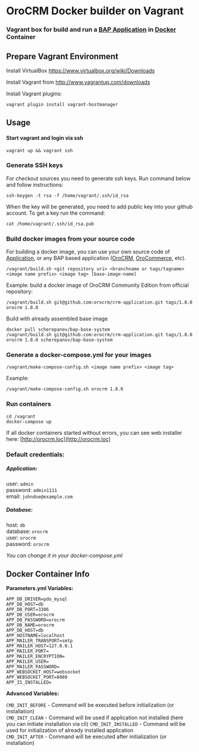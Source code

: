 # OroCRM Docker builder on Vagrant 

### Vagrant box for build and run a [BAP Application](http://www.orocrm.com/oro-platform) in [Docker](https://www.docker.com/) Container

## Prepare Vagrant Environment

Install VirtualBox https://www.virtualbox.org/wiki/Downloads

Install Vagrant from http://www.vagrantup.com/downloads

Install Vagrant plugins:

    vagrant plugin install vagrant-hostmanager

## Usage

#### Start vagrant and login via ssh

    vagrant up && vagrant ssh
    
### Generate SSH keys

For checkout sources you need to generate ssh keys. Run command below and follow instructions:

    ssh-keygen -t rsa -f /home/vagrant/.ssh/id_rsa
    
When the key will be generated, you need to add public key into your github account. To get a key run the command:

    cat /home/vagrant/.ssh/id_rsa.pub

### Build docker images from your source code
    
For building a docker image, you can use your own source code of [Application](https://github.com/orocrm/platform-application), or any BAP based application ([OroCRM](https://github.com/orocrm/crm-application), [OroCommerce](https://github.com/orocommerce/orocommerce-application), etc).

    /vagrant/build.sh <git repository uri> <branchname or tags/tagname> <image name prefix> <image tag> [base-image-name]

Example: build a docker image of OroCRM Community Edition from official repository:

    /vagrant/build.sh git@github.com:orocrm/crm-application.git tags/1.8.0 orocrm 1.8.0
    
Build with already assembled base image
    
    docker pull scherepanov/bap-base-system
    /vagrant/build.sh git@github.com:orocrm/crm-application.git tags/1.8.0 orocrm 1.8.0 scherepanov/bap-base-system

### Generate a docker-compose.yml for your images

    /vagrant/make-compose-config.sh <image name prefix> <image tag>

Example:

    /vagrant/make-compose-config.sh orocrm 1.8.0

### Run containers

    cd /vagrant
    docker-compose up

If all docker containers started without errors, you can see web installer here: [http://orocrm.loc](http://orocrm.loc)

### Default credentials:

##### Application:

user: `admin`  
password: `admin1111`  
email: `johndoe@example.com`  

##### Database:

host: `db`  
database: `orocrm`  
user: `orocrm`  
password: `orocrm`  

*You can change it in your docker-compose.yml*

## Docker Container Info

**Parameters.yml Variables:**

`APP_DB_DRIVER=pdo_mysql`  
`APP_DB_HOST=db`  
`APP_DB_PORT=3306`  
`APP_DB_USER=orocrm`  
`APP_DB_PASSWORD=orocrm`  
`APP_DB_NAME=orocrm`  
`APP_DB_HOST=db`  
`APP_HOSTNAME=localhost`  
`APP_MAILER_TRANSPORT=smtp`  
`APP_MAILER_HOST=127.0.0.1`  
`APP_MAILER_PORT=`  
`APP_MAILER_ENCRYPTION=`  
`APP_MAILER_USER=`  
`APP_MAILER_PASSWORD=`  
`APP_WEBSOCKET_HOST=websocket`  
`APP_WEBSOCKET_PORT=8080`  
`APP_IS_INSTALLED=`  

**Advanced Variables:**

`CMD_INIT_BEFORE` - Command will be executed before initialization (or installation)  
`CMD_INIT_CLEAN` - Command will be used if application not installed (here you can initiate installation via cli)
`CMD_INIT_INSTALLED` - Command will be used for initialization of already installed application  
`CMD_INIT_AFTER` - Command will be executed after initialization (or installation)  
